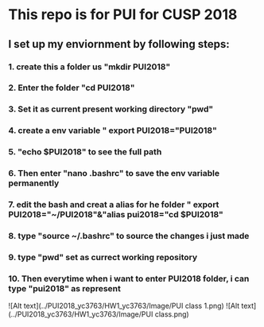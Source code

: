 # This repo is for PUI for CUSP 2018
## I set up my enviornment by following steps: 
### 1. create this a folder us "mkdir PUI2018" 
### 2. Enter the folder "cd PUI2018"
### 3. Set it as current present working directory "pwd"
### 4. create a env variable " export PUI2018="PUI2018"
### 5. "echo $PUI2018" to see the full path
### 6.  Then enter "nano .bashrc" to save the env variable permanently 
### 7. edit the bash and creat a alias for he folder " export PUI2018="~/PUI2018"&"alias pui2018="cd $PUI2018"
### 8. type "source ~/.bashrc" to source the changes i just made 
### 9. type "pwd" set as currect working repository 
### 10. Then everytime when i want to enter PUI2018 folder, i can type "pui2018" as represent 

![Alt text](../PUI2018_yc3763/HW1_yc3763/Image/PUI class 1.png)
![Alt text](../PUI2018_yc3763/HW1_yc3763/Image/PUI class.png)